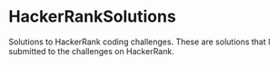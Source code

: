 # HackerRankSolutions
Solutions to HackerRank coding challenges. These are solutions that I submitted to the challenges on HackerRank.

